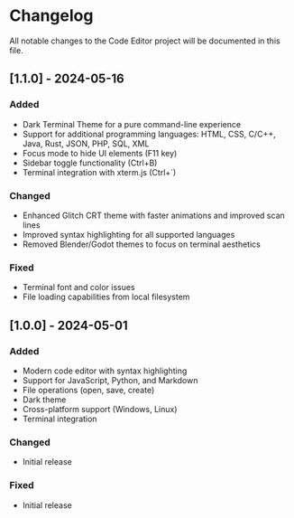 # Changelog

All notable changes to the Code Editor project will be documented in this file.

## [1.1.0] - 2024-05-16

### Added
- Dark Terminal Theme for a pure command-line experience
- Support for additional programming languages: HTML, CSS, C/C++, Java, Rust, JSON, PHP, SQL, XML
- Focus mode to hide UI elements (F11 key)
- Sidebar toggle functionality (Ctrl+B)
- Terminal integration with xterm.js (Ctrl+`)

### Changed
- Enhanced Glitch CRT theme with faster animations and improved scan lines
- Improved syntax highlighting for all supported languages
- Removed Blender/Godot themes to focus on terminal aesthetics

### Fixed
- Terminal font and color issues
- File loading capabilities from local filesystem

## [1.0.0] - 2024-05-01

### Added
- Modern code editor with syntax highlighting
- Support for JavaScript, Python, and Markdown
- File operations (open, save, create)
- Dark theme
- Cross-platform support (Windows, Linux)
- Terminal integration

### Changed
- Initial release

### Fixed
- Initial release 